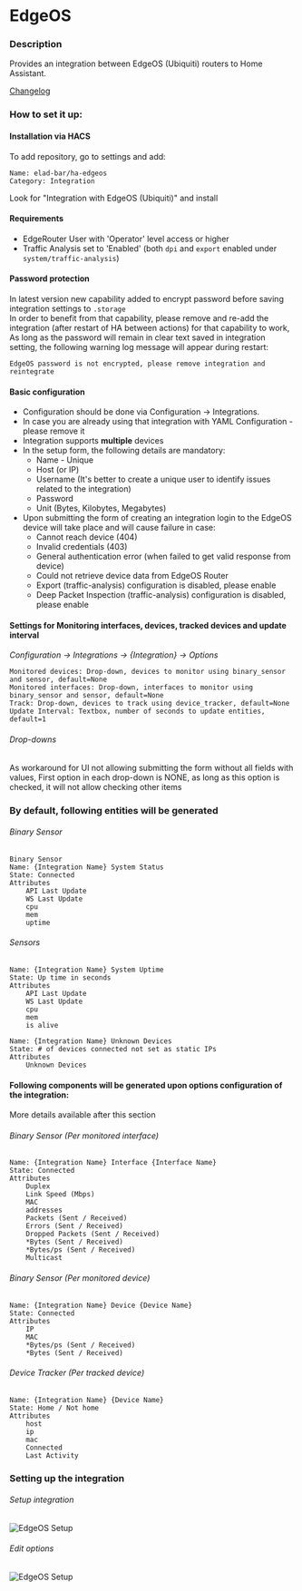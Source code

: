 # EdgeOS
### Description
Provides an integration between EdgeOS (Ubiquiti) routers to Home Assistant.

[Changelog](https://github.com/elad-bar/ha-edgeos/blob/master/CHANGELOG.md)

### How to set it up:
#### Installation via HACS
To add repository, go to settings and add:
```
Name: elad-bar/ha-edgeos
Category: Integration
```

Look for "Integration with EdgeOS (Ubiquiti)" and install

#### Requirements
* EdgeRouter User with 'Operator' level access or higher
* Traffic Analysis set to 'Enabled' (both `dpi` and `export` enabled under `system/traffic-analysis`)

#### Password protection
In latest version new capability added to encrypt password before saving integration settings to `.storage` </br>
In order to benefit from that capability, please remove and re-add the integration (after restart of HA between actions) for that capability to work,
As long as the password will remain in clear text saved in integration setting, the following warning log message will appear during restart:
```
EdgeOS password is not encrypted, please remove integration and reintegrate
```

#### Basic configuration
* Configuration should be done via Configuration -> Integrations.
* In case you are already using that integration with YAML Configuration - please remove it
* Integration supports **multiple** devices 
* In the setup form, the following details are mandatory:
  * Name - Unique
  * Host (or IP)
  * Username (It's better to create a unique user to identify issues related to the integration)
  * Password 
  * Unit (Bytes, Kilobytes, Megabytes) 
* Upon submitting the form of creating an integration login to the EdgeOS device will take place and will cause failure in case:
  * Cannot reach device (404)
  * Invalid credentials (403)
  * General authentication error (when failed to get valid response from device)
  * Could not retrieve device data from EdgeOS Router
  * Export (traffic-analysis) configuration is disabled, please enable
  * Deep Packet Inspection (traffic-analysis) configuration is disabled, please enable

#### Settings for Monitoring interfaces, devices, tracked devices and update interval
*Configuration -> Integrations -> {Integration} -> Options* <br />

```
Monitored devices: Drop-down, devices to monitor using binary_sensor and sensor, default=None
Monitored interfaces: Drop-down, interfaces to monitor using binary_sensor and sensor, default=None
Track: Drop-down, devices to track using device_tracker, default=None
Update Interval: Textbox, number of seconds to update entities, default=1
```

###### Drop-downs
As workaround for UI not allowing submitting the form without all fields with values,
First option in each drop-down is NONE, 
as long as this option is checked, 
it will not allow checking other items
  
### By default, following entities will be generated 
###### Binary Sensor
```
Binary Sensor
Name: {Integration Name} System Status
State: Connected
Attributes
    API Last Update
    WS Last Update
    cpu
    mem
    uptime
```

###### Sensors
```
Name: {Integration Name} System Uptime
State: Up time in seconds
Attributes
    API Last Update
    WS Last Update
    cpu
    mem
    is alive
```
```
Name: {Integration Name} Unknown Devices
State: # of devices connected not set as static IPs
Attributes
    Unknown Devices
```

#### Following components will be generated upon options configuration of the integration:
More details available after this section
 
###### Binary Sensor (Per monitored interface)
```
Name: {Integration Name} Interface {Interface Name}
State: Connected
Attributes
    Duplex
    Link Speed (Mbps)
    MAC
    addresses
    Packets (Sent / Received)
    Errors (Sent / Received)
    Dropped Packets (Sent / Received)
    *Bytes (Sent / Received)
    *Bytes/ps (Sent / Received)
    Multicast
```

###### Binary Sensor (Per monitored device)
```
Name: {Integration Name} Device {Device Name}
State: Connected
Attributes
    IP
    MAC
    *Bytes/ps (Sent / Received)
    *Bytes (Sent / Received)
```

###### Device Tracker (Per tracked device)
```
Name: {Integration Name} {Device Name}
State: Home / Not home
Attributes
    host
    ip
    mac
    Connected
    Last Activity
```

### Setting up the integration

###### Setup integration
![EdgeOS Setup](https://raw.githubusercontent.com/elad-bar/ha-edgeos/master/docs/images/EdgeOS-Setup.PNG)

###### Edit options
![EdgeOS Setup](https://raw.githubusercontent.com/elad-bar/ha-edgeos/master/docs/images/EdgeOS-Options.PNG)
